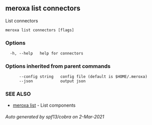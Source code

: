 ## meroxa list connectors

List connectors

```
meroxa list connectors [flags]
```

### Options

```
  -h, --help   help for connectors
```

### Options inherited from parent commands

```
      --config string   config file (default is $HOME/.meroxa)
      --json            output json
```

### SEE ALSO

* [meroxa list](meroxa_list.md)	 - List components

###### Auto generated by spf13/cobra on 2-Mar-2021
